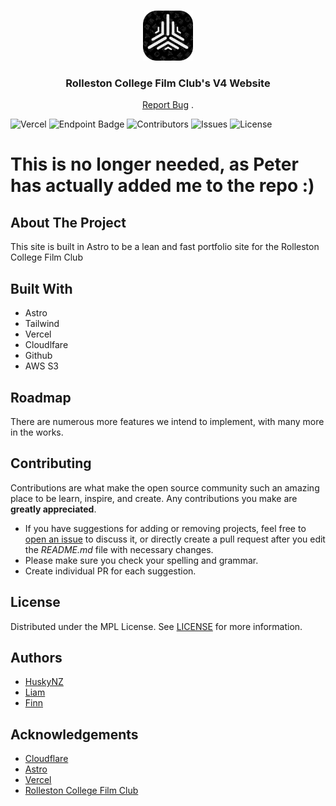 <br/>
<p align="center">
  <a href="https://github.com/rollestoncollege/Webv4">
    <img src="https://raw.githubusercontent.com/rollestoncollege/logos/main/logos/dark/logo128.png" alt="Logo" width="80" height="80">
  </a>

  <h3 align="center">Rolleston College Film Club's V4 Website</h3>

  <p align="center">
    <a href="https://github.com/rollestoncollege/Webv4/issues">Report Bug</a>
    .
  </p>
</p>

![Vercel](https://therealsujitk-vercel-badge.vercel.app/?app=rolleston-college-film-club-website) ![Endpoint Badge](https://img.shields.io/endpoint?url=https%3A%2F%2Fcloudflare-pages-badges.hunz.workers.dev%2F%3FprojectName%3Dwebv4) ![Contributors](https://img.shields.io/github/contributors/rollestoncollege/Webv4?color=dark-green) ![Issues](https://img.shields.io/github/issues/rollestoncollege/Webv4) ![License](https://img.shields.io/github/license/rollestoncollege/Webv4) 

# This is no longer needed, as Peter has actually added me to the repo :)

## About The Project

This site is built in Astro to be a lean and fast portfolio site for the Rolleston College Film Club
## Built With

* Astro
* Tailwind
* Vercel
* Cloudlfare
* Github
* AWS S3
## Roadmap

There are numerous more features we intend to implement, with many more in the works.

## Contributing

Contributions are what make the open source community such an amazing place to be learn, inspire, and create. Any contributions you make are **greatly appreciated**.
* If you have suggestions for adding or removing projects, feel free to [open an issue](https://github.com/rollestoncollege/Webv4/issues/new) to discuss it, or directly create a pull request after you edit the *README.md* file with necessary changes.
* Please make sure you check your spelling and grammar.
* Create individual PR for each suggestion.
## License

Distributed under the MPL License. See [LICENSE](https://github.com/rollestoncollege/webv4/blob/master/LICENSE) for more information.

## Authors


* [HuskyNZ](https://www.husky.nz)
* [Liam](https://liamsherwin.tech)
* [Finn](https://finn.nz)



## Acknowledgements
* [Cloudflare](https://cloudflare.com)
* [Astro](https://astro.build)
* [Vercel](https://vercel.com)
* [Rolleston College Film  Club](https://filmclub.tech)
